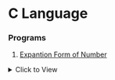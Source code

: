 # C Language

### Programs
1. [Expantion Form of Number](Expantion.c)
<details>
        <summary>Click to View</summary>
        {0:10}(Expantion.c)
        '<Expantion.c>'
    </details>